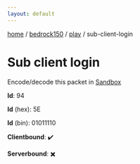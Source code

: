 ```yaml
---
layout: default
---
```


[home](/)  /  [bedrock150](/protocol/bedrock150)  /  [play](/protocol/bedrock150/play)  /  sub-client-login

# Sub client login

Encode/decode this packet in [Sandbox](../../../sandbox/bedrock150#Play.SubClientLogin)

**Id**: 94

**Id** (hex): 5E

**Id** (bin): 01011110

**Clientbound**: ✔️

**Serverbound**: ✖️
